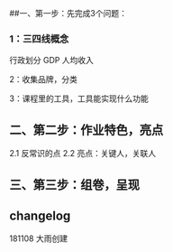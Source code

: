 ##一、第一步：先完成3个问题：
### 1：三四线概念
行政划分 GDP 人均收入

2：收集品牌，分类

3：课程里的工具，工具能实现什么功能

## 二、第二步：作业特色，亮点
2.1 反常识的点
2.2 亮点：关键人，关联人

## 三、第三步：组卷，呈现

## changelog
181108 大雨创建
